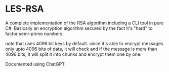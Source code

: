 # LES-RSA
A complete implementation of the RSA algorithm including a CLI tool in pure C#.
Basically an encryption algorithm secured by the fact it's "hard" to factor semi-prime numbers.

note that uses 4096 bit keys by default. since it's able to encrypt messages only upto 4096 bits of data, it will check and if the message is more than 4096 bits, it will split it into chunks and encrypt them one by one.

Documented using ChatGPT.
